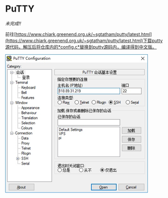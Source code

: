 # PuTTY


*未完成!!*


前往[https://www.chiark.greenend.org.uk/~sgtatham/putty/latest.html](https://www.chiark.greenend.org.uk/~sgtatham/putty/latest.html)下载putty源代码，解压后将仓库内的*config.c*替换到putty源码内，编译得到中文版。


![](screenshot.jpg)
